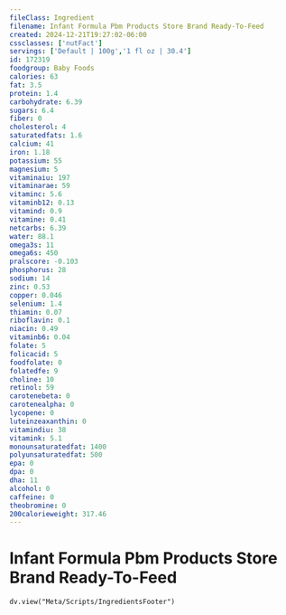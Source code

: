 ```yaml
---
fileClass: Ingredient
filename: Infant Formula Pbm Products Store Brand Ready-To-Feed
created: 2024-12-21T19:27:02-06:00
cssclasses: ['nutFact']
servings: ['Default | 100g','1 fl oz | 30.4']
id: 172319
foodgroup: Baby Foods
calories: 63
fat: 3.5
protein: 1.4
carbohydrate: 6.39
sugars: 6.4
fiber: 0
cholesterol: 4
saturatedfats: 1.6
calcium: 41
iron: 1.18
potassium: 55
magnesium: 5
vitaminaiu: 197
vitaminarae: 59
vitaminc: 5.6
vitaminb12: 0.13
vitamind: 0.9
vitamine: 0.41
netcarbs: 6.39
water: 88.1
omega3s: 11
omega6s: 450
pralscore: -0.103
phosphorus: 28
sodium: 14
zinc: 0.53
copper: 0.046
selenium: 1.4
thiamin: 0.07
riboflavin: 0.1
niacin: 0.49
vitaminb6: 0.04
folate: 5
folicacid: 5
foodfolate: 0
folatedfe: 9
choline: 10
retinol: 59
carotenebeta: 0
carotenealpha: 0
lycopene: 0
luteinzeaxanthin: 0
vitamindiu: 38
vitamink: 5.1
monounsaturatedfat: 1400
polyunsaturatedfat: 500
epa: 0
dpa: 0
dha: 11
alcohol: 0
caffeine: 0
theobromine: 0
200calorieweight: 317.46
---
```


# Infant Formula Pbm Products Store Brand Ready-To-Feed

```dataviewjs
dv.view("Meta/Scripts/IngredientsFooter")
```